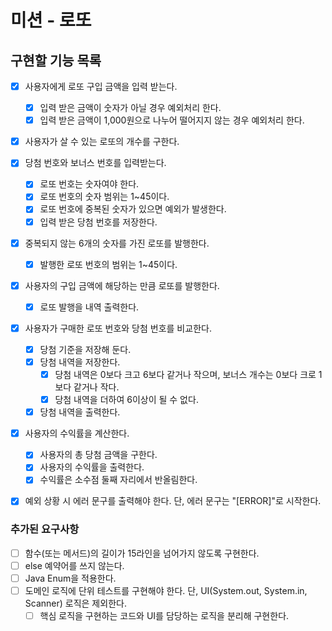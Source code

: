# 미션 - 로또

## 구현할 기능 목록
- [x] 사용자에게 로또 구입 금액을 입력 받는다.
  - [x] 입력 받은 금액이 숫자가 아닐 경우 예외처리 한다.
  - [x] 입력 받은 금액이 1,000원으로 나누어 떨어지지 않는 경우 예외처리 한다.
- [x] 사용자가 살 수 있는 로또의 개수를 구한다.
- [x] 당첨 번호와 보너스 번호를 입력받는다.
    - [x] 로또 번호는 숫자여야 한다.
    - [x] 로또 번호의 숫자 범위는 1~45이다.
    - [x] 로또 번호에 중복된 숫자가 있으면 예외가 발생한다.
    - [x] 입력 받은 당첨 번호를 저장한다.
- [x] 중복되지 않는 6개의 숫자를 가진 로또를 발행한다.
  - [x] 발행한 로또 번호의 범위는 1~45이다.
- [x] 사용자의 구입 금액에 해당하는 만큼 로또를 발행한다.
  - [x] 로또 발행을 내역 출력한다.
- [x] 사용자가 구매한 로또 번호와 당첨 번호를 비교한다.
  - [x] 당첨 기준을 저장해 둔다.
  - [x] 당첨 내역을 저장한다. 
    - [x] 당첨 내역은 0보다 크고 6보다 같거나 작으며, 보너스 개수는 0보다 크로 1보다 같거나 작다.
    - [x] 당첨 내역을 더하여 6이상이 될 수 없다.
  - [x] 당첨 내역을 출력한다.
- [x] 사용자의 수익률을 계산한다.
  - [x] 사용자의 총 당첨 금액을 구한다.
  - [x] 사용자의 수익률을 출력한다.
  - [x] 수익률은 소수점 둘째 자리에서 반올림한다.
- [x] 예외 상황 시 에러 문구를 출력해야 한다. 단, 에러 문구는 "[ERROR]"로 시작한다.


### 추가된 요구사항
- [ ] 함수(또는 메서드)의 길이가 15라인을 넘어가지 않도록 구현한다.
- [ ] else 예약어를 쓰지 않는다.
- [ ] Java Enum을 적용한다.
- [ ] 도메인 로직에 단위 테스트를 구현해야 한다. 단, UI(System.out, System.in, Scanner) 로직은 제외한다.
  - [ ] 핵심 로직을 구현하는 코드와 UI를 담당하는 로직을 분리해 구현한다.
